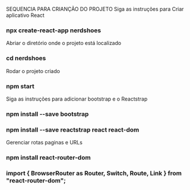 SEQUENCIA PARA CRIANÇÃO DO PROJETO
Siga as instruções para Criar aplicativo React
### npx create-react-app nerdshoes

Abriar o diretório onde o projeto está localizado
### cd nerdshoes

Rodar o projeto criado
### npm start

Siga as instruções para adicionar bootstrap e o Reactstrap 
### npm install --save bootstrap
### npm install --save reactstrap react react-dom

Gerenciar rotas paginas e URLs
### npm install react-router-dom
### import { BrowserRouter as Router, Switch, Route, Link } from "react-router-dom";

  
  
  
  
  
  
  
  
  
  
  
  
  

  
  
  
